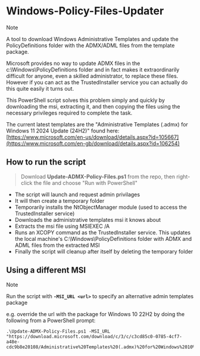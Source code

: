 # Windows-Policy-Files-Updater
> [!NOTE]
> A tool to download Windows Administrative Templates and update the PolicyDefinitions folder with the ADMX/ADML files from the template package.

Microsoft provides no way to update ADMX files in the c:\Windows\PolicyDefinitions folder and in fact makes it extraordinarily difficult for anyone, even a skilled administrator, to replace these files. However if you can act as the TrustedInstaller service you can actually do this quite easily it turns out.

This PowerShell script solves this problem simply and quickly by downloading the msi, extracting it, and then copying the files using the necessary privileges required to complete the task.

The current latest templates are the "Administrative Templates (.admx) for Windows 11 2024 Update (24H2)" found here: [https://www.microsoft.com/en-us/download/details.aspx?id=105667](https://www.microsoft.com/en-gb/download/details.aspx?id=106254)

## How to run the script
> Download **Update-ADMX-Policy-Files.ps1** from the repo, then right-click the file and choose "Run with PowerShell"

- The script will launch and request admin privilages
- It will then create a temporary folder
- Temporarily installs the NtObjectManager module (used to access the TrustedInstaller service)
- Downloads the administrative templates msi it knows about
- Extracts the msi file using MSIEXEC /A
- Runs an XCOPY command as the TrustedInstaller service. This updates the local machine's C:\Windows\PolicyDefinitions folder with ADMX and ADML files from the extracted MSI
- Finally the script will cleanup after itself by deleting the temporary folder

## Using a different MSI
> [!NOTE]
> Run the script with **`-MSI_URL <url>`** to specify an alternative admin templates package

e.g. override the url with the package for Windows 10 22H2 by doing the following from a PowerShell prompt:

```
.\Update-ADMX-Policy-Files.ps1 -MSI_URL "https://download.microsoft.com/download/c/3/c/c3cd85c0-0785-4cf7-a48e-cdc9b8e20108/Administrative%20Templates%20(.admx)%20for%20Windows%2010%20October%202022%20Update.msi"
```
